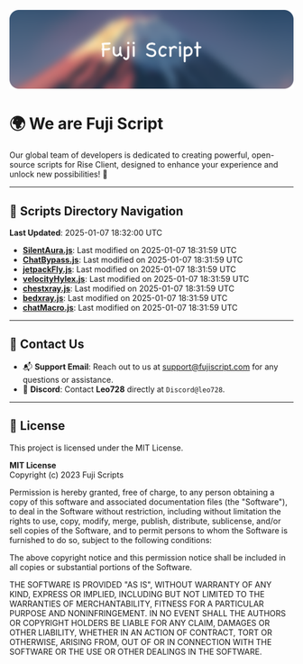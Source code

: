 ![Banner](.github/b.webp)

# 🌍 **We are Fuji Script**

Our global team of developers is dedicated to creating powerful, open-source scripts for Rise Client, designed to enhance your experience and unlock new possibilities! 🌟

---
<!-- SCRIPTS_NAVIGATION_START -->
## 📂 **Scripts Directory Navigation**

**Last Updated**: 2025-01-07 18:32:00 UTC

- **[SilentAura.js](scripts/SilentAura.js)**: Last modified on 2025-01-07 18:31:59 UTC
- **[ChatBypass.js](scripts/ChatBypass.js)**: Last modified on 2025-01-07 18:31:59 UTC
- **[jetpackFly.js](scripts/jetpackFly.js)**: Last modified on 2025-01-07 18:31:59 UTC
- **[velocityHylex.js](scripts/velocityHylex.js)**: Last modified on 2025-01-07 18:31:59 UTC
- **[chestxray.js](scripts/chestxray.js)**: Last modified on 2025-01-07 18:31:59 UTC
- **[bedxray.js](scripts/bedxray.js)**: Last modified on 2025-01-07 18:31:59 UTC
- **[chatMacro.js](scripts/chatMacro.js)**: Last modified on 2025-01-07 18:31:59 UTC

<!-- SCRIPTS_NAVIGATION_END -->

---

## 💬 **Contact Us**  
- 📬 **Support Email**: Reach out to us at [support@fujiscript.com](mailto:support@fujiscript.com) for any questions or assistance.  
- 💬 **Discord**: Contact **Leo728** directly at `Discord@leo728`.

---

## 📜 **License**

This project is licensed under the MIT License.  

**MIT License**  
Copyright (c) 2023 Fuji Scripts  

Permission is hereby granted, free of charge, to any person obtaining a copy of this software and associated documentation files (the "Software"), to deal in the Software without restriction, including without limitation the rights to use, copy, modify, merge, publish, distribute, sublicense, and/or sell copies of the Software, and to permit persons to whom the Software is furnished to do so, subject to the following conditions:  

The above copyright notice and this permission notice shall be included in all copies or substantial portions of the Software.  

THE SOFTWARE IS PROVIDED "AS IS", WITHOUT WARRANTY OF ANY KIND, EXPRESS OR IMPLIED, INCLUDING BUT NOT LIMITED TO THE WARRANTIES OF MERCHANTABILITY, FITNESS FOR A PARTICULAR PURPOSE AND NONINFRINGEMENT. IN NO EVENT SHALL THE AUTHORS OR COPYRIGHT HOLDERS BE LIABLE FOR ANY CLAIM, DAMAGES OR OTHER LIABILITY, WHETHER IN AN ACTION OF CONTRACT, TORT OR OTHERWISE, ARISING FROM, OUT OF OR IN CONNECTION WITH THE SOFTWARE OR THE USE OR OTHER DEALINGS IN THE SOFTWARE.  
